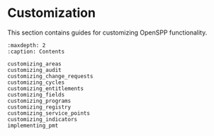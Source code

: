# Customization

This section contains guides for customizing OpenSPP functionality.

```{toctree}
:maxdepth: 2
:caption: Contents

customizing_areas
customizing_audit
customizing_change_requests
customizing_cycles
customizing_entitlements
customizing_fields
customizing_programs
customizing_registry
customizing_service_points
customizing_indicators
implementing_pmt
```
